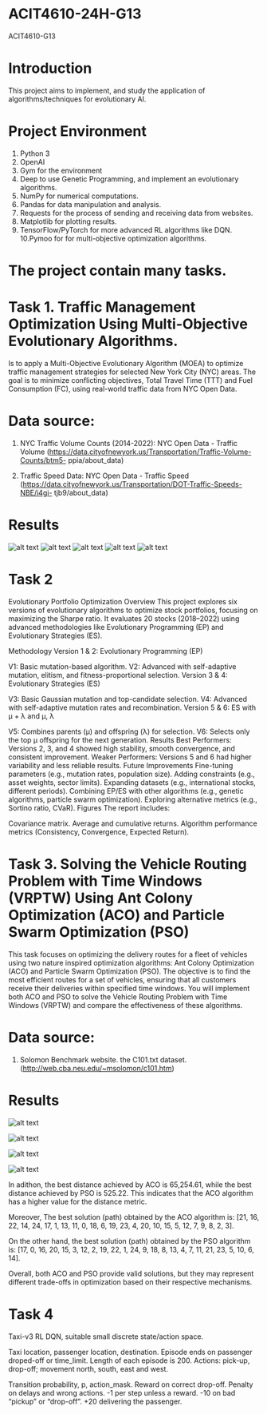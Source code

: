 # ACIT4610-24H-G13
ACIT4610-G13

# Introduction
This project aims to implement, and study the application of algorithms/techniques for evolutionary AI.

# Project Environment
1. Python 3
2. OpenAI
3. Gym for the environment
4. Deep to use Genetic Programming, and implement an evolutionary algorithms.
5. NumPy for numerical computations.
6. Pandas for data manipulation and analysis.
7. Requests for the process of sending and receiving data from websites.
8. Matplotlib for plotting results.
9. TensorFlow/PyTorch for more advanced RL algorithms like DQN.
10.Pymoo for for multi-objective optimization algorithms.

# The project contain many tasks.

# Task 1. Traffic Management Optimization Using Multi-Objective Evolutionary Algorithms.

 Is to apply a Multi-Objective Evolutionary Algorithm (MOEA) to optimize traffic management strategies for selected New York City (NYC) areas. The goal is to minimize conflicting objectives, Total Travel Time (TTT) and Fuel Consumption (FC), using real-world traffic data from NYC Open Data.

# Data source: 
1. NYC Traffic Volume Counts (2014-2022): NYC Open Data - Traffic Volume
(https://data.cityofnewyork.us/Transportation/Traffic-Volume-Counts/btm5-
ppia/about_data)

2. Traffic Speed Data: NYC Open Data - Traffic Speed
(https://data.cityofnewyork.us/Transportation/DOT-Traffic-Speeds-NBE/i4gi-
tjb9/about_data)

# Results

![alt text](Latex/figures/Fuel_consumption_per_time_interval.PNG)
![alt text](Latex/figures/Optimizing_light_duration.PNG)
![alt text](Latex/figures/TTT,%20and%20FC.PNG)
![alt text](Latex/figures/Pareto_Front_For_TTT_And_FC.PNG)
![alt text](Latex/figures/Best_Score_Over_Generation.PNG)

# Task 2
Evolutionary Portfolio Optimization
Overview
This project explores six versions of evolutionary algorithms to optimize stock portfolios, focusing on maximizing the Sharpe ratio. It evaluates 20 stocks (2018–2022) using advanced methodologies like Evolutionary Programming (EP) and Evolutionary Strategies (ES).

Methodology
Version 1 & 2: Evolutionary Programming (EP)

V1: Basic mutation-based algorithm.
V2: Advanced with self-adaptive mutation, elitism, and fitness-proportional selection.
Version 3 & 4: Evolutionary Strategies (ES)

V3: Basic Gaussian mutation and top-candidate selection.
V4: Advanced with self-adaptive mutation rates and recombination.
Version 5 & 6: ES with μ + λ and μ, λ

V5: Combines parents (μ) and offspring (λ) for selection.
V6: Selects only the top μ offspring for the next generation.
Results
Best Performers: Versions 2, 3, and 4 showed high stability, smooth convergence, and consistent improvement.
Weaker Performers: Versions 5 and 6 had higher variability and less reliable results.
Future Improvements
Fine-tuning parameters (e.g., mutation rates, population size).
Adding constraints (e.g., asset weights, sector limits).
Expanding datasets (e.g., international stocks, different periods).
Combining EP/ES with other algorithms (e.g., genetic algorithms, particle swarm optimization).
Exploring alternative metrics (e.g., Sortino ratio, CVaR).
Figures
The report includes:

Covariance matrix.
Average and cumulative returns.
Algorithm performance metrics (Consistency, Convergence, Expected Return).

# Task 3. Solving the Vehicle Routing Problem with Time Windows (VRPTW) Using Ant Colony Optimization (ACO) and Particle Swarm Optimization (PSO) 

 This task focuses on optimizing the delivery routes for a fleet of vehicles using two nature
inspired optimization algorithms: Ant Colony Optimization (ACO) and Particle Swarm 
Optimization (PSO). The objective is to find the most efficient routes for a set of vehicles, 
ensuring that all customers receive their deliveries within specified time windows. You will 
implement both ACO and PSO to solve the Vehicle Routing Problem with Time Windows 
(VRPTW) and compare the effectiveness of these algorithms.

# Data source: 
1. Solomon Benchmark website.  the C101.txt dataset.
(http://web.cba.neu.edu/~msolomon/c101.htm)

# Results
![alt text](Latex/figures/Customer_Time_Window.PNG)

![alt text](Latex/figures/Citye_Routes_And_Time_Windows.PNG)

![alt text](Latex/figures/Aco_Results.PNG)

![alt text](Latex/figures/Pso_Results.PNG)

In adithon, the best distance achieved by ACO is 65,254.61, while the best distance achieved by PSO is 525.22. This indicates that the ACO algorithm has a higher value for the distance metric.

Moreover, The best solution (path) obtained by the ACO algorithm is:
[21, 16, 22, 14, 24, 17, 1, 13, 11, 0, 18, 6, 19, 23, 4, 20, 10, 15, 5, 12, 7, 9, 8, 2, 3].

On the other hand, the best solution (path) obtained by the PSO algorithm is:
[17, 0, 16, 20, 15, 3, 12, 2, 19, 22, 1, 24, 9, 18, 8, 13, 4, 7, 11, 21, 23, 5, 10, 6, 14].

Overall, both ACO and PSO provide valid solutions, but they may represent different trade-offs in optimization based on their respective mechanisms.

# Task 4
Taxi-v3 RL DQN, suitable small discrete state/action space.

Taxi location, passenger location, destination. Episode ends on passenger droped-off or time_limit.
Length of each episode is 200. Actions: pick-up, drop-off; movement north, south, east and west.

Transition probability, p, action_mask. Reward on correct drop-off. Penalty on delays and wrong actions.
-1 per step unless a reward.
-10 on bad “pickup” or “drop-off”.
+20 delivering the passenger.


